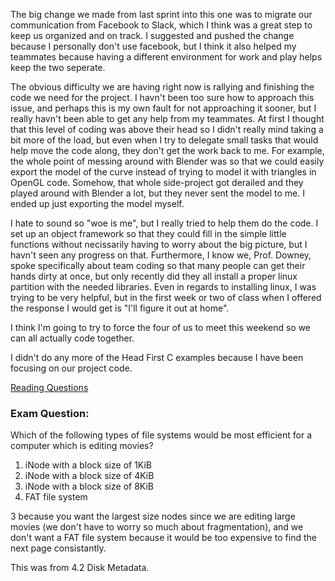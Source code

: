   The big change we made from last sprint into this one was to migrate our communication from Facebook to Slack, which I think was a great step to keep us organized and on track. I suggested and pushed the change because I personally don't use facebook, but I think it also helped my teammates because having a different environment for work and play helps keep the two seperate.
  
  The obvious difficulty we are having right now is rallying and finishing the code we need for the project. I havn't been too sure how to approach this issue, and perhaps this is my own fault for not approaching it sooner, but I really havn't been able to get any help from my teammates. At first I thought that this level of coding was above their head so I didn't really mind taking a bit more of the load, but even when I try to delegate small tasks that would help move the code along, they don't get the work back to me. For example, the whole point of messing around with Blender was so that we could easily export the model of the curve instead of trying to model it with triangles in OpenGL code. Somehow, that whole side-project got derailed and they played around with Blender a lot, but they never sent the model to me. I ended up just exporting the model myself.

  I hate to sound so "woe is me", but I really tried to help them do the code. I set up an object framework so that they could fill in the simple little functions without necissarily having to worry about the big picture, but I havn't seen any progress on that. Furthermore, I know we, Prof. Downey, spoke specifically about team coding so that many people can get their hands dirty at once, but only recently did they all install a proper linux partition with the needed libraries. Even in regards to installing linux, I was trying to be very helpful, but in the first week or two of class when I offered the response I would get is "I'll figure it out at home".
  
  I think I'm going to try to force the four of us to meet this weekend so we can all actually code together.


  I didn't do any more of the Head First C examples because I have been focusing on our project code.

  [Reading Questions](../reading_questions/thinkos.md)

### Exam Question:

  Which of the following types of file systems would be most efficient for a computer which is editing movies?

1) iNode with a block size of 1KiB
2) iNode with a block size of 4KiB
3) iNode with a block size of 8KiB
4) FAT file system

3 because you want the largest size nodes since we are editing large movies (we don't have to worry so much about fragmentation), and we don't want a FAT file system because it would be too expensive to find the next page consistantly.

This was from 4.2 Disk Metadata.
